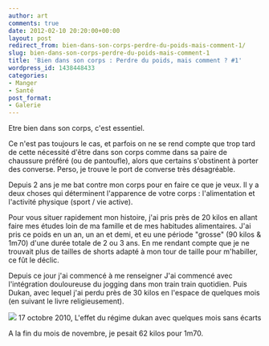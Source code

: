 ```yaml
---
author: art
comments: true
date: 2012-02-10 20:20:00+00:00
layout: post
redirect_from: bien-dans-son-corps-perdre-du-poids-mais-comment-1/
slug: bien-dans-son-corps-perdre-du-poids-mais-comment-1
title: 'Bien dans son corps : Perdre du poids, mais comment ? #1'
wordpress_id: 1438448433
categories:
- Manger
- Santé
post_format:
- Galerie
---
```


Etre bien dans son corps, c'est essentiel.

Ce n'est pas toujours le cas, et parfois on ne se rend compte que trop tard de cette nécessité d'être dans son corps comme dans sa paire de chaussure préféré (ou de pantoufle), alors que certains s'obstinent à porter des converse. Perso, je trouve le port de converse très désagréable.

Depuis 2 ans je me bat contre mon corps pour en faire ce que je veux. Il y a deux choses qui déterminent l'apparence de votre corps : l'alimentation et l'activité physique (sport / vie active).

Pour vous situer rapidement mon histoire, j'ai pris près de 20 kilos en allant faire mes études loin de ma famille et de mes habitudes alimentaires. J'ai pris ce poids en un an, un an et demi, et eu une période "grosse" (90 kilos & 1m70) d'une durée totale de 2 ou 3 ans. En me rendant compte que je ne trouvait plus de tailles de shorts adapté à mon tour de taille pour m'habiller, ce fût le déclic.

Depuis ce jour j'ai commencé à me renseigner J'ai commencé avec l'intégration douloureuse du jogging dans mon train train quotidien. Puis Dukan, avec lequel j'ai perdu près de 30 kilos en l'espace de quelques mois (en suivant le livre religieusement).

![](https://static.irz.fr/2012/02/tumblr_lafyznOoFa1qeor8go1_1280.jpg) 17 octobre 2010, L'effet du régime dukan avec quelques mois sans écarts

A la fin du mois de novembre, je pesait 62 kilos pour 1m70.
